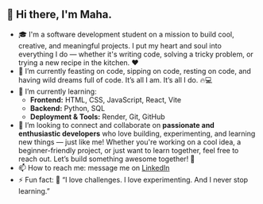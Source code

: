 ## 👋 Hi there, I'm Maha.

- 🎓 I'm a software development student on a mission to build cool, creative, and meaningful projects. I put my heart and soul into everything I do — whether it's writing code, solving a tricky problem, or trying a new recipe in the kitchen. ❤️
- 🔭 I’m currently feasting on code, sipping on code, resting on code, and having wild dreams full of code.
      It’s all I am. It’s all I do. 🔥💻
- 🌱 I’m currently learning:
  - **Frontend:** HTML, CSS, JavaScript, React, Vite
  - **Backend:** Python, SQL
  - **Deployment & Tools:** Render, Git, GitHub
- 👯 I’m looking to connect and collaborate on **passionate and enthusiastic developers** who love building, experimenting, and learning new things — just like me!
     Whether you're working on a cool idea, a beginner-friendly project, or just want to learn together, feel free to reach out. Let’s build something awesome together! 🚀
- 📫 How to reach me: message me on [LinkedIn](www.linkedin.com/in/mah-naqvi)
- ⚡ Fun fact:  💬 “I love challenges. I love experimenting. And I never stop learning.” 

